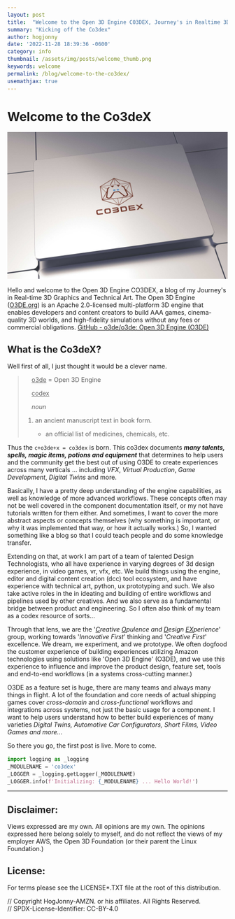 ```yaml
---
layout: post
title:  "Welcome to the Open 3D Engine C03DEX, Journey's in Realtime 3D!"
summary: "Kicking off the Co3dex"
author: hogjonny
date: '2022-11-28 18:39:36 -0600'
category: info
thumbnail: /assets/img/posts/welcome_thumb.png
keywords: welcome
permalink: /blog/welcome-to-the-co3dex/
usemathjax: true
---
```


# Welcome to the Co3deX

![](2022-11-28-welcome-assets/2022-11-28-14-44-17-image.png)

Hello and welcome to the Open 3D Engine CO3DEX, a blog of my Journey's in Real-time 3D Graphics and Technical Art.  The Open 3D Engine ([O3DE.org](https://www.o3de.org/)) is an Apache 2.0-licensed multi-platform 3D engine that enables developers and content creators to build AAA games, cinema-quality 3D worlds, and high-fidelity simulations without any fees or commercial obligations.  [GitHub - o3de/o3de: Open 3D Engine (O3DE)](https://github.com/o3de/o3de)

## What is the Co3deX?

Well first of all, I just thought it would be a clever name.

>     <u>o3de</u> = Open 3D Engine
> 
>     <u>codex</u>
> 
>     *noun*
> 
> 1. an ancient manuscript text in book form.
>    
>    - an official list of medicines, chemicals, etc.

Thus the `c+o3de+x = co3dex` is born.  This co3dex documents ***many talents, spells, magic items, potions and equipment*** that determines to help users and the community  get the best out of using O3DE to create experiences across many verticals ... including *VFX*, *Virtual Production*, *Game Development*, *Digital Twins* and more.

Basically, I have a pretty deep understanding of the engine capabilities, as well as knowledge of more advanced workflows.  These concepts often may not be well covered in the component documentation itself, or my not have tutorials written for them either.  And sometimes, I want to cover the more abstract aspects or concepts themselves (why something is important, or why it was implemented that way, or how it actually works.)  So, I wanted something like a blog so that I could teach people and do some knowledge transfer.

Extending on that, at work I am part of a team of talented Design Technologists, who all have experience in varying degrees of 3d design experience, in video games, vr, vfx, etc.  We build things using the engine, editor and digital content creation (dcc) tool ecosystem, and have experience with technical art, python, ux prototyping and such.  We also take active roles in the in ideating and building of entire workflows and pipelines used by other creatives.  And we also serve as a fundamental bridge between product and engineering.  So I often also think of my team as a codex resource of sorts...

Through that lens, we are the '*<u>C</u>reative <u>O</u>pulence and <u>D</u>esign <u>EX</u>perience*' group, working towards '*Innovative First*' thinking and '*Creative First*' excellence.  We dream, we experiment, and we prototype.  We often dogfood the customer experience of building experiences utilizing Amazon technologies using solutions like 'Open 3D Engine' (O3DE), and we use this experience to influence and improve the product design, feature set, tools and end-to-end workflows (in a systems cross-cutting manner.)

O3DE as a feature set is huge, there are many teams and always many things in flight. A lot of the foundation and core needs of actual shipping games cover *cross-domain* and *cross-functional* workflows and integrations across systems, not just the basic usage for a component.  I want to help users understand how to better build experiences of many varieties *Digital Twins, Automotive Car Configurators, Short Films, Video Games and more...*

So there you go, the first post is live.  More to come.

```python
import logging as _logging
_MODULENAME = 'co3dex'
_LOGGER = _logging.getLogger(_MODULENAME)
_LOGGER.info(f'Initializing: {_MODULENAME} ... Hello World!')
```

---

## Disclaimer:

Views expressed are my own. All opinions are my own. The opinions expressed here belong solely to myself, and do not reflect the views of my employer AWS, the Open 3D Foundation (or their parent the Linux Foundation.)

## License:

For terms please see the LICENSE*.TXT file at the root of this distribution.

// Copyright HogJonny-AMZN. or his affiliates. All Rights Reserved.  
// SPDX-License-Identifier: CC-BY-4.0
